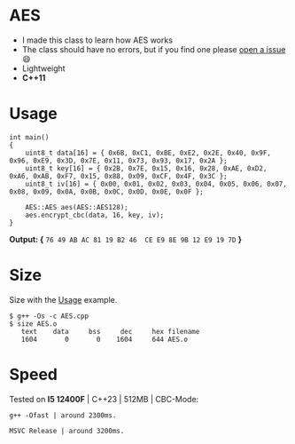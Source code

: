 # AES
 
* I made this class to learn how AES works
* The class should have no errors, but if you find one please [open a issue](../../issues/new/choose) :smile:
* Lightweight
* **C++11**

# Usage

```
int main()
{
    uint8_t data[16] = { 0x6B, 0xC1, 0xBE, 0xE2, 0x2E, 0x40, 0x9F, 0x96, 0xE9, 0x3D, 0x7E, 0x11, 0x73, 0x93, 0x17, 0x2A };
    uint8_t key[16] = { 0x2B, 0x7E, 0x15, 0x16, 0x28, 0xAE, 0xD2, 0xA6, 0xAB, 0xF7, 0x15, 0x88, 0x09, 0xCF, 0x4F, 0x3C };
    uint8_t iv[16] = { 0x00, 0x01, 0x02, 0x03, 0x04, 0x05, 0x06, 0x07, 0x08, 0x09, 0x0A, 0x0B, 0x0C, 0x0D, 0x0E, 0x0F };

    AES::AES aes(AES::AES128);
    aes.encrypt_cbc(data, 16, key, iv);
}
```

**Output: {** ```76 49 AB AC 81 19 B2 46  CE E9 8E 9B 12 E9 19 7D``` **}**

# Size
Size with the [Usage](../../../AES#usage) example.

```
$ g++ -Os -c AES.cpp
$ size AES.o        
   text    data     bss     dec     hex filename
   1604       0       0    1604     644 AES.o
```

# Speed
Tested on **I5 12400F** | C++23 | 512MB | CBC-Mode:
```
g++ -Ofast | around 2300ms.
```
```
MSVC Release | around 3200ms.
```
